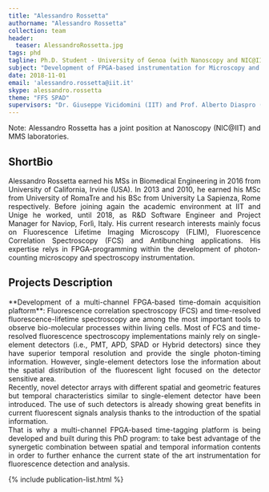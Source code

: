 ```yaml
---
title: "Alessandro Rossetta"
authorname: "Alessandro Rossetta"
collection: team
header:
  teaser: AlessandroRossetta.jpg
tags: phd
tagline: Ph.D. Student - University of Genoa (with Nanoscopy and NIC@IIT)
subject: "Development of FPGA-based instrumentation for Microscopy and Spectroscopy Applications"
date: 2018-11-01
email: 'alessandro.rossetta@iit.it'
skype: alessandro.rossetta
theme: "FFS SPAD"
supervisors: "Dr. Giuseppe Vicidomini (IIT) and Prof. Alberto Diaspro (IIT)"
---
```


<p align= "justify">
Note: Alessandro Rossetta has a joint position at Nanoscopy (NIC@IIT) and MMS laboratories.

<h2>ShortBio</h2>
<p align= "justify">
Alessandro Rossetta earned his MSs in Biomedical Engineering in 2016 from University of California, Irvine (USA). In 2013 and 2010, he earned his MSc from University of RomaTre and his BSc from University La Sapienza, Rome respectively. Before joining again the academic environment at IIT and Unige he worked, until 2018, as R&D Software Engineer and Project Manager for Naviop, Forlì, Italy. His current research interests mainly focus on Fluorescence Lifetime Imaging Microscopy (FLIM), Fluorescence Correlation Spectroscopy (FCS) and Antibunching applications. His expertise relys in FPGA-programming within the development of photon-counting microscopy and spectroscopy instrumentation. 

<h2>Projects Description</h2>
<p align= "justify">
**Development of a multi-channel FPGA-based time-domain acquisition plaftorm**: Fluorescence correlation spectroscopy (FCS) and time-resolved fluorescence-lifetime spectroscopy are among the most important tools to observe bio-molecular processes within living cells. Most of FCS and time-resolved fluorescence spectroscopy implementations mainly rely on single-element detectors (i.e., PMT, APD, SPAD or Hybrid detectors) since they have superior temporal resolution and provide the single photon-timing information. However, single-element detectors lose the information about the spatial distribution of the fluorescent light focused on the detector sensitive area.
<br>
Recently, novel detector arrays with different spatial and geometric features but temporal characteristics similar to single-element detector have been introduced. The use of such detectors is already showing great benefits in current fluorescent signals analysis thanks to the introduction of the spatial information.
<br>
That is why a multi-channel FPGA-based time-tagging platform is being developed and built during this PhD program: to take best advantage of the synergetic combination between spatial and temporal information contents in order to further enhance the current state of the art instrumentation for fluorescence detection and analysis.


<!---{% include author-research-themes.html %}--->
<!---{% include team-member-collaborators.html %}--->
{% include publication-list.html %}
